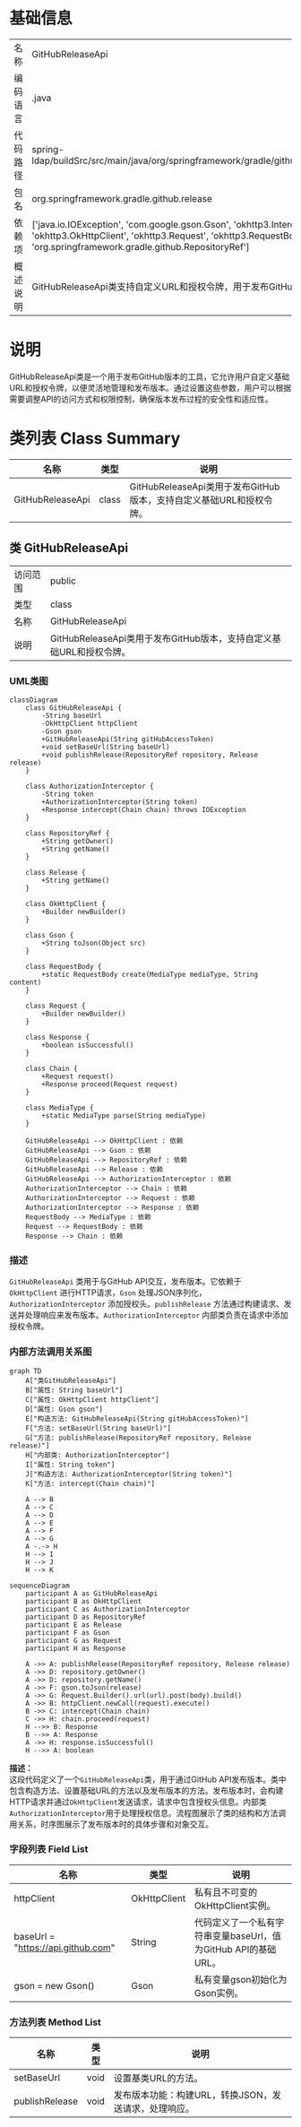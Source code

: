 # 基础信息

|      |      |
|------|------|
| 名称 | GitHubReleaseApi |
| 编码语言 | .java |
| 代码路径 | spring-ldap/buildSrc/src/main/java/org/springframework/gradle/github/release/GitHubReleaseApi.java |
| 包名 | org.springframework.gradle.github.release |
| 依赖项 | ['java.io.IOException', 'com.google.gson.Gson', 'okhttp3.Interceptor', 'okhttp3.MediaType', 'okhttp3.OkHttpClient', 'okhttp3.Request', 'okhttp3.RequestBody', 'okhttp3.Response', 'org.springframework.gradle.github.RepositoryRef'] |
| 概述说明 | GitHubReleaseApi类支持自定义URL和授权令牌，用于发布GitHub版本。 |

# 说明

GitHubReleaseApi类是一个用于发布GitHub版本的工具，它允许用户自定义基础URL和授权令牌，以便灵活地管理和发布版本。通过设置这些参数，用户可以根据需要调整API的访问方式和权限控制，确保版本发布过程的安全性和适应性。

# 类列表 Class Summary

| 名称   | 类型  | 说明 |
|-------|------|-------------|
| GitHubReleaseApi | class | GitHubReleaseApi类用于发布GitHub版本，支持自定义基础URL和授权令牌。 |



## 类 GitHubReleaseApi

|      |      |
|------|------|
| 访问范围 | public |
| 类型 | class |
| 名称 | GitHubReleaseApi |
| 说明 | GitHubReleaseApi类用于发布GitHub版本，支持自定义基础URL和授权令牌。 |


### UML类图

```mermaid
classDiagram
    class GitHubReleaseApi {
        -String baseUrl
        -OkHttpClient httpClient
        -Gson gson
        +GitHubReleaseApi(String gitHubAccessToken)
        +void setBaseUrl(String baseUrl)
        +void publishRelease(RepositoryRef repository, Release release)
    }

    class AuthorizationInterceptor {
        -String token
        +AuthorizationInterceptor(String token)
        +Response intercept(Chain chain) throws IOException
    }

    class RepositoryRef {
        +String getOwner()
        +String getName()
    }

    class Release {
        +String getName()
    }

    class OkHttpClient {
        +Builder newBuilder()
    }

    class Gson {
        +String toJson(Object src)
    }

    class RequestBody {
        +static RequestBody create(MediaType mediaType, String content)
    }

    class Request {
        +Builder newBuilder()
    }

    class Response {
        +boolean isSuccessful()
    }

    class Chain {
        +Request request()
        +Response proceed(Request request)
    }

    class MediaType {
        +static MediaType parse(String mediaType)
    }

    GitHubReleaseApi --> OkHttpClient : 依赖
    GitHubReleaseApi --> Gson : 依赖
    GitHubReleaseApi --> RepositoryRef : 依赖
    GitHubReleaseApi --> Release : 依赖
    GitHubReleaseApi --> AuthorizationInterceptor : 依赖
    AuthorizationInterceptor --> Chain : 依赖
    AuthorizationInterceptor --> Request : 依赖
    AuthorizationInterceptor --> Response : 依赖
    RequestBody --> MediaType : 依赖
    Request --> RequestBody : 依赖
    Response --> Chain : 依赖
```

### 描述
`GitHubReleaseApi` 类用于与GitHub API交互，发布版本。它依赖于 `OkHttpClient` 进行HTTP请求，`Gson` 处理JSON序列化，`AuthorizationInterceptor` 添加授权头。`publishRelease` 方法通过构建请求、发送并处理响应来发布版本。`AuthorizationInterceptor` 内部类负责在请求中添加授权令牌。


### 内部方法调用关系图

```mermaid
graph TD
    A["类GitHubReleaseApi"]
    B["属性: String baseUrl"]
    C["属性: OkHttpClient httpClient"]
    D["属性: Gson gson"]
    E["构造方法: GitHubReleaseApi(String gitHubAccessToken)"]
    F["方法: setBaseUrl(String baseUrl)"]
    G["方法: publishRelease(RepositoryRef repository, Release release)"]
    H["内部类: AuthorizationInterceptor"]
    I["属性: String token"]
    J["构造方法: AuthorizationInterceptor(String token)"]
    K["方法: intercept(Chain chain)"]

    A --> B
    A --> C
    A --> D
    A --> E
    A --> F
    A --> G
    A -.-> H
    H --> I
    H --> J
    H --> K
```

```mermaid
sequenceDiagram
    participant A as GitHubReleaseApi
    participant B as OkHttpClient
    participant C as AuthorizationInterceptor
    participant D as RepositoryRef
    participant E as Release
    participant F as Gson
    participant G as Request
    participant H as Response

    A ->> A: publishRelease(RepositoryRef repository, Release release)
    A ->> D: repository.getOwner()
    A ->> D: repository.getName()
    A ->> F: gson.toJson(release)
    A ->> G: Request.Builder().url(url).post(body).build()
    A ->> B: httpClient.newCall(request).execute()
    B ->> C: intercept(Chain chain)
    C ->> H: chain.proceed(request)
    H -->> B: Response
    B -->> A: Response
    A ->> H: response.isSuccessful()
    H -->> A: boolean
```

**描述：**  
这段代码定义了一个`GitHubReleaseApi`类，用于通过GitHub API发布版本。类中包含构造方法、设置基础URL的方法以及发布版本的方法。发布版本时，会构建HTTP请求并通过`OkHttpClient`发送请求，请求中包含授权头信息。内部类`AuthorizationInterceptor`用于处理授权信息。流程图展示了类的结构和方法调用关系，时序图展示了发布版本时的具体步骤和对象交互。

### 字段列表 Field List

| 名称  | 类型  | 说明 |
|-------|-------|------|
| httpClient | OkHttpClient | 私有且不可变的OkHttpClient实例。 |
| baseUrl = "https://api.github.com" | String | 代码定义了一个私有字符串变量baseUrl，值为GitHub API的基础URL。 |
| gson = new Gson() | Gson | 私有变量gson初始化为Gson实例。 |

### 方法列表 Method List

| 名称  | 类型  | 说明 |
|-------|-------|------|
| setBaseUrl | void | 设置基类URL的方法。 |
| publishRelease | void | 发布版本功能：构建URL，转换JSON，发送请求，处理响应。 |




